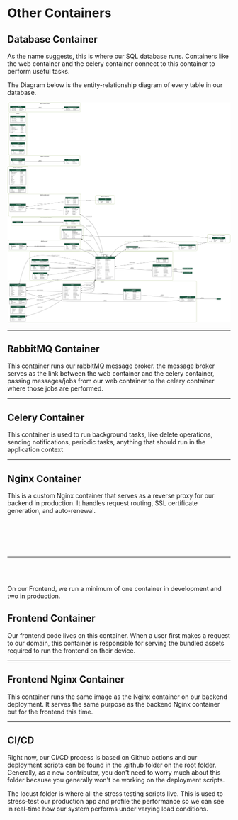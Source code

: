 # Other Containers



## Database Container

As the name suggests, this is where our SQL database runs. Containers like the web container and the celery container connect to this container to perform useful tasks.

The Diagram below is the entity-relationship diagram of every table in our database.

![Database Entity Relationship Diagram](./erd.png)



---

## RabbitMQ Container

This container runs our rabbitMQ message broker. the message broker serves as the link between the web container and the celery container, passing messages/jobs from our web container to the celery container where those jobs are performed.

---

## Celery Container

This container is used to run background tasks, like delete operations, sending notifications, periodic tasks, anything that should run in the application context

---

## Nginx Container

This is a custom Nginx container that serves as a reverse proxy for our backend in production. It handles request routing, SSL certificate generation, and auto-renewal.

<br/>
<br/>
<br/>
<br/>

---

<br/>
<br/>

On our Frontend, we run a minimum of one container in development and two in production.

## Frontend Container

Our frontend code lives on this container. When a user first makes a request to our domain, this container is responsible for serving the bundled assets required to run the frontend on their device.

---

<h2>Frontend Nginx Container</h2>

This container runs the same image as the Nginx container on our backend deployment. It serves the same purpose as the backend Nginx container but for the frontend this time.



---



## CI/CD

Right now, our CI/CD process is based on Github actions and our deployment scripts can be found in the .github folder on the root folder. Generally, as a new contributor, you don't need to worry much about this folder because you generally won't be working on the deployment scripts.

The locust folder is where all the stress testing scripts live. This is used to stress-test our production app and profile the performance so we can see in real-time how our system performs under varying load conditions.
